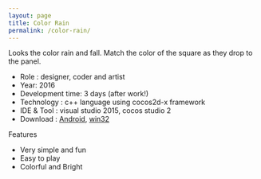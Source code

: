 ```yaml
---
layout: page
title: Color Rain
permalink: /color-rain/
---
```


Looks the color rain and fall. Match the color of the square as they drop to the panel.

  -  Role : designer, coder and artist
  -  Year: 2016
  -  Development time: 3 days (after work!)
  -  Technology : c++ language using cocos2d-x framework
  -  IDE & Tool : visual studio 2015, cocos studio 2
  -  Download : [Android](https://dl.dropboxusercontent.com/u/47883257/Games/ColorRain/ColorRain.apk), [win32](https://dl.dropboxusercontent.com/u/47883257/Games/ColorRain/ColorRain.zip)

Features

  - Very simple and fun
  - Easy to play
  - Colorful and Bright
